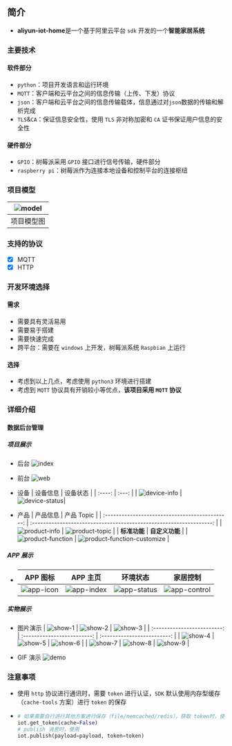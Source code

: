## 简介

- **aliyun-iot-home**是一个基于阿里云平台 `sdk` 开发的一个**智能家居系统**

### 主要技术

#### 软件部分

- `python`：项目开发语言和运行环境
- `MQTT`：客户端和云平台之间的信息传输（上传、下发）协议
- `json`：客户端和云平台之间的信息传输载体，信息通过对`json`数据的传输和解析完成
- `TLS`&`CA`：保证信息安全性，使用 `TLS` 非对称加密和 `CA` 证书保证用户信息的安全性

#### 硬件部分

- `GPIO`：树莓派采用 `GPIO` 接口进行信号传输，硬件部分
- `raspberry pi`：树莓派作为连接本地设备和控制平台的连接枢纽

### 项目模型

| ![model](./img/model.png) |
| :-----------------------: |
|        项目模型图         |

### 支持的协议

- [x] MQTT
- [x] HTTP

### 开发环境选择

#### 需求

- 需要具有灵活易用
- 需要易于搭建
- 需要快速完成
- 跨平台：需要在 `windows` 上开发，树莓派系统 `Raspbian` 上运行

#### 选择

- 考虑到以上几点，考虑使用 `python3` 环境进行搭建
- 考虑到 `MQTT` 协议具有开销较小等优点，**该项目采用 `MQTT` 协议**

### 详细介绍

#### 数据后台管理

##### 项目展示

- 后台
  ![index](./img/index.png)
- 前台
  ![web](./img/web.png)
- 设备
  | 设备信息 | 设备状态 |
  | :----: | :---: |
  | ![device-info](./img/device-info.png) | ![device-status](./img/device-status.png)|

- 产品
  | 产品信息 | 产品 Topic |
  | :---------------------------------------------: | :-----------------------------------------------------------------: |
  | ![product-info](./img/product-info.png) | ![product-topic](./img/product-topic.png) |
  | **标准功能** | **自定义功能** |
  | ![product-function](./img/product-function.png) | ![product-function-customize](./img/product-function-customize.png) |

##### APP 展示

- |            APP 图标             |             APP 主页              |              环境状态               |               家居控制                |
  | :-----------------------------: | :-------------------------------: | :---------------------------------: | :-----------------------------------: |
  | ![app-icon](./img/app-icon.jpg) | ![app-index](./img/app-index.jpg) | ![app-status](./img/app-status.jpg) | ![app-control](./img/app-control.jpg) |

##### 实物展示

- 图片演示
  | ![show-1](./img/show-1.jpg) | ![show-2](./img/show-2.jpg) | ![show-3](./img/show-3.jpg) |
  | :-------------------------: | :-------------------------: | :-------------------------: |
  | ![show-4](./img/show-4.jpg) | ![show-5](./img/show-5.jpg) | ![show-6](./img/show-6.jpg) |
  | ![show-7](./img/show-7.jpg) | ![show-8](./img/show-8.jpg) | ![show-9](./img/show-9.jpg) |

- GIF 演示
  ![demo](./img/demo.gif)

### 注意事项

- 使用 `http` 协议进行通讯时，需要 `token` 进行认证，`SDK` 默认使用内存型缓存（`cache-tools` 方案）进行 `token` 的保存

- ```python
  # 如果需要自行进行其他方案进行保存（file/memcached/redis），获取 token时，使用
  iot.get_token(cache=False)
  # publish 消息时，使用
  iot.publish(payload=payload, token=token)
  ```
